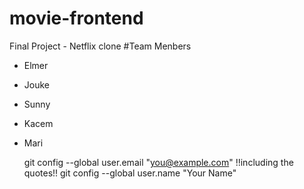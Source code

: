 # movie-frontend
Final Project - Netflix clone
#Team Menbers
- Elmer
- Jouke
- Sunny
- Kacem
- Mari
 
  git config --global user.email "you@example.com" !!including the quotes!!
  git config --global user.name "Your Name"


